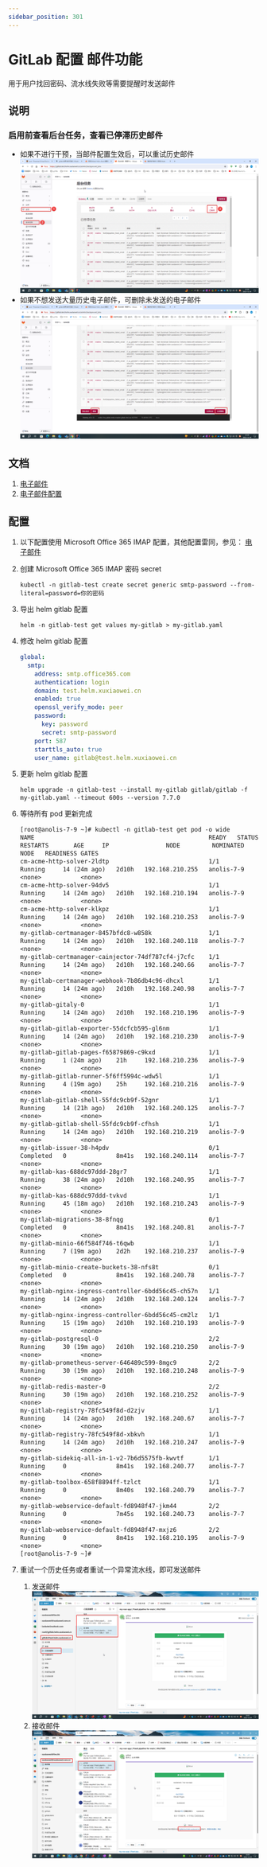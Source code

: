 ```yaml
---
sidebar_position: 301
---
```


# GitLab 配置 邮件功能

用于用户找回密码、流水线失败等需要提醒时发送邮件

## 说明

### 启用前查看后台任务，查看已停滞历史邮件

- 如果不进行干预，当邮件配置生效后，可以重试历史邮件
  ![gitlab-41.png](static/gitlab-41.png)
- 如果不想发送大量历史电子邮件，可删除未发送的电子邮件
  ![gitlab-43.png](static/gitlab-42.png)

## 文档

1. [电子邮件](https://docs.gitlab.cn/jh/administration/incoming_email.html)
2. [电子邮件配置](https://docs.gitlab.cn/charts/installation/command-line-options.html#%E5%A4%96%E5%8F%91%E7%94%B5%E5%AD%90%E9%82%AE%E4%BB%B6%E9%85%8D%E7%BD%AE)

## 配置

1. 以下配置使用 Microsoft Office 365 IMAP 配置，其他配置雷同，参见：
   [电子邮件](https://docs.gitlab.cn/jh/administration/incoming_email.html)

2. 创建 Microsoft Office 365 IMAP 密码 secret

    ```shell
    kubectl -n gitlab-test create secret generic smtp-password --from-literal=password=你的密码
    ```

3. 导出 helm gitlab 配置

    ```shell
    helm -n gitlab-test get values my-gitlab > my-gitlab.yaml
    ```

4. 修改 helm gitlab 配置

    ```yaml
    global:
      smtp:
        address: smtp.office365.com
        authentication: login
        domain: test.helm.xuxiaowei.cn
        enabled: true
        openssl_verify_mode: peer
        password:
          key: password
          secret: smtp-password
        port: 587
        starttls_auto: true
        user_name: gitlab@test.helm.xuxiaowei.cn
    ```

5. 更新 helm gitlab 配置

    ```shell
    helm upgrade -n gitlab-test --install my-gitlab gitlab/gitlab -f my-gitlab.yaml --timeout 600s --version 7.7.0
    ```

6. 等待所有 pod 更新完成

    ```shell
    [root@anolis-7-9 ~]# kubectl -n gitlab-test get pod -o wide
    NAME                                                 READY   STATUS      RESTARTS       AGE     IP                NODE         NOMINATED NODE   READINESS GATES
    cm-acme-http-solver-2ldtp                            1/1     Running     14 (24m ago)   2d10h   192.168.210.255   anolis-7-9   <none>           <none>
    cm-acme-http-solver-94dv5                            1/1     Running     14 (24m ago)   2d10h   192.168.210.194   anolis-7-9   <none>           <none>
    cm-acme-http-solver-klkpz                            1/1     Running     14 (24m ago)   2d10h   192.168.210.253   anolis-7-9   <none>           <none>
    my-gitlab-certmanager-8457bfdc8-w858k                1/1     Running     14 (24m ago)   2d10h   192.168.240.118   anolis-7-7   <none>           <none>
    my-gitlab-certmanager-cainjector-74df787cf4-j7cfc    1/1     Running     14 (24m ago)   2d10h   192.168.240.66    anolis-7-7   <none>           <none>
    my-gitlab-certmanager-webhook-7b86db4c96-dhcxl       1/1     Running     14 (24m ago)   2d10h   192.168.240.98    anolis-7-7   <none>           <none>
    my-gitlab-gitaly-0                                   1/1     Running     14 (24m ago)   2d10h   192.168.210.196   anolis-7-9   <none>           <none>
    my-gitlab-gitlab-exporter-55dcfcb595-gl6nm           1/1     Running     14 (24m ago)   2d10h   192.168.210.230   anolis-7-9   <none>           <none>
    my-gitlab-gitlab-pages-f65879869-c9kxd               1/1     Running     1 (24m ago)    21h     192.168.210.236   anolis-7-9   <none>           <none>
    my-gitlab-gitlab-runner-5f6ff5994c-wdw5l             1/1     Running     4 (19m ago)    25h     192.168.210.216   anolis-7-9   <none>           <none>
    my-gitlab-gitlab-shell-55fdc9cb9f-52gnr              1/1     Running     14 (21h ago)   2d10h   192.168.240.125   anolis-7-7   <none>           <none>
    my-gitlab-gitlab-shell-55fdc9cb9f-cfhsh              1/1     Running     14 (24m ago)   2d10h   192.168.210.219   anolis-7-9   <none>           <none>
    my-gitlab-issuer-38-h4pdv                            0/1     Completed   0              8m41s   192.168.240.114   anolis-7-7   <none>           <none>
    my-gitlab-kas-688dc97ddd-28gr7                       1/1     Running     38 (24m ago)   2d10h   192.168.240.95    anolis-7-7   <none>           <none>
    my-gitlab-kas-688dc97ddd-tvkvd                       1/1     Running     45 (18m ago)   2d10h   192.168.210.243   anolis-7-9   <none>           <none>
    my-gitlab-migrations-38-8fnqg                        0/1     Completed   0              8m41s   192.168.240.81    anolis-7-7   <none>           <none>
    my-gitlab-minio-66f584f746-t6qwb                     1/1     Running     7 (19m ago)    2d2h    192.168.210.237   anolis-7-9   <none>           <none>
    my-gitlab-minio-create-buckets-38-nfs8t              0/1     Completed   0              8m41s   192.168.240.78    anolis-7-7   <none>           <none>
    my-gitlab-nginx-ingress-controller-6bdd56c45-ch57n   1/1     Running     14 (24m ago)   2d10h   192.168.240.124   anolis-7-7   <none>           <none>
    my-gitlab-nginx-ingress-controller-6bdd56c45-cm2lz   1/1     Running     15 (19m ago)   2d10h   192.168.210.193   anolis-7-9   <none>           <none>
    my-gitlab-postgresql-0                               2/2     Running     30 (19m ago)   2d10h   192.168.210.250   anolis-7-9   <none>           <none>
    my-gitlab-prometheus-server-646489c599-8mgc9         2/2     Running     30 (19m ago)   2d10h   192.168.210.248   anolis-7-9   <none>           <none>
    my-gitlab-redis-master-0                             2/2     Running     30 (19m ago)   2d10h   192.168.210.252   anolis-7-9   <none>           <none>
    my-gitlab-registry-78fc549f8d-d2zjv                  1/1     Running     14 (24m ago)   2d10h   192.168.240.67    anolis-7-7   <none>           <none>
    my-gitlab-registry-78fc549f8d-xbkvh                  1/1     Running     14 (24m ago)   2d10h   192.168.210.247   anolis-7-9   <none>           <none>
    my-gitlab-sidekiq-all-in-1-v2-7b6d5575fb-kwvtf       1/1     Running     0              8m41s   192.168.240.77    anolis-7-7   <none>           <none>
    my-gitlab-toolbox-658f8894ff-tzlct                   1/1     Running     0              8m40s   192.168.240.79    anolis-7-7   <none>           <none>
    my-gitlab-webservice-default-fd8948f47-jkm44         2/2     Running     0              7m45s   192.168.240.73    anolis-7-7   <none>           <none>
    my-gitlab-webservice-default-fd8948f47-mxjz6         2/2     Running     0              8m41s   192.168.210.195   anolis-7-9   <none>           <none>
    [root@anolis-7-9 ~]#
    ```

7. 重试一个历史任务或者重试一个异常流水线，即可发送邮件
    1. 发送邮件
       ![gitlab-43.png](static/gitlab-43.png)
    2. 接收邮件
       ![gitlab-44.png](static/gitlab-44.png)
